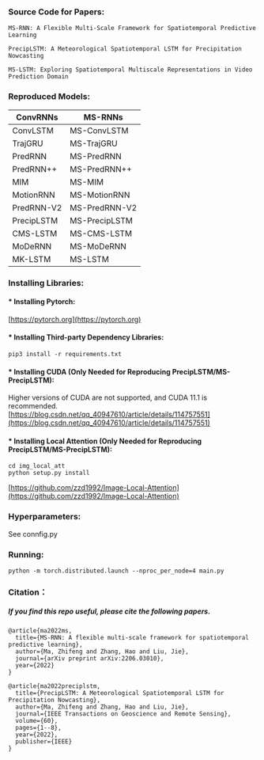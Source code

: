 
### Source Code for Papers:

`MS-RNN: A Flexible Multi-Scale Framework for Spatiotemporal Predictive Learning`

`PrecipLSTM: A Meteorological Spatiotemporal LSTM for Precipitation Nowcasting`

`MS-LSTM: Exploring Spatiotemporal Multiscale Representations in Video Prediction Domain`

### Reproduced Models:
| ConvRNNs  | MS-RNNs |
| ------------- | ------------- |
| ConvLSTM  | MS-ConvLSTM  |
| TrajGRU  | MS-TrajGRU  |
| PredRNN  | MS-PredRNN  |
| PredRNN++  | MS-PredRNN++  |
| MIM  | MS-MIM  |
| MotionRNN  | MS-MotionRNN  |
| PredRNN-V2  | MS-PredRNN-V2  |
| PrecipLSTM  | MS-PrecipLSTM  |
| CMS-LSTM  | MS-CMS-LSTM  |
| MoDeRNN  | MS-MoDeRNN  |
| MK-LSTM  | MS-LSTM  |

### Installing Libraries:
#### * Installing Pytorch:

[https://pytorch.org](https://pytorch.org)

#### * Installing Third-party Dependency Libraries:
```shell
pip3 install -r requirements.txt
```

#### * Installing CUDA (Only Needed for Reproducing PrecipLSTM/MS-PrecipLSTM):
Higher versions of CUDA are not supported, and CUDA 11.1 is recommended.
[https://blog.csdn.net/qq_40947610/article/details/114757551](https://blog.csdn.net/qq_40947610/article/details/114757551)

#### * Installing Local Attention (Only Needed for Reproducing PrecipLSTM/MS-PrecipLSTM):
```shell
cd img_local_att
python setup.py install
```
[https://github.com/zzd1992/Image-Local-Attention](https://github.com/zzd1992/Image-Local-Attention)

### Hyperparameters:
See connfig.py

###  Running:
```shell
python -m torch.distributed.launch --nproc_per_node=4 main.py
```
### Citation：
##### If you find this repo useful, please cite the following papers.

```
@article{ma2022ms,
  title={MS-RNN: A flexible multi-scale framework for spatiotemporal predictive learning},
  author={Ma, Zhifeng and Zhang, Hao and Liu, Jie},
  journal={arXiv preprint arXiv:2206.03010},
  year={2022}
}
```
```
@article{ma2022preciplstm,
  title={PrecipLSTM: A Meteorological Spatiotemporal LSTM for Precipitation Nowcasting},
  author={Ma, Zhifeng and Zhang, Hao and Liu, Jie},
  journal={IEEE Transactions on Geoscience and Remote Sensing},
  volume={60},
  pages={1--8},
  year={2022},
  publisher={IEEE}
}
```
